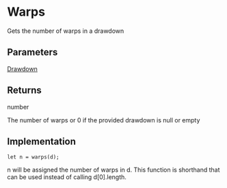 # Warps
Gets the number of warps in a drawdown


## Parameters
[Drawdown](drawdown)

## Returns
number

The number of warps or 0 if the provided drawdown is null or empty


## Implementation

```
let n = warps(d);
```

n will be assigned the number of warps in d. This function is shorthand that can be used instead of calling d[0].length.




